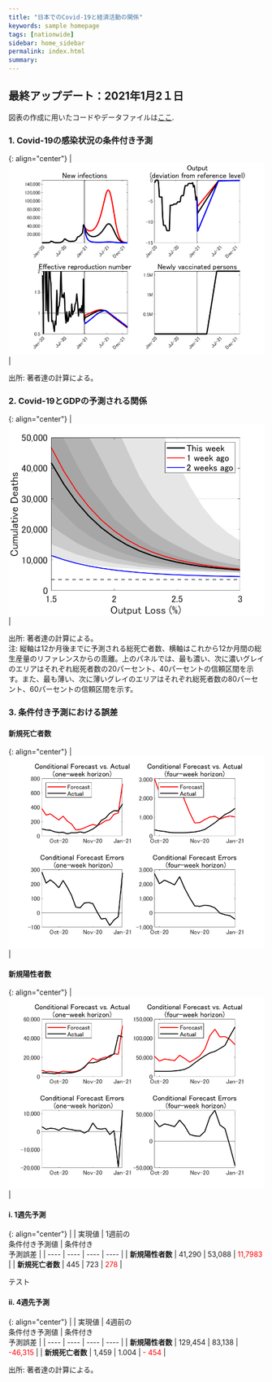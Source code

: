 ```yaml
---
title: "日本でのCovid-19と経済活動の関係"
keywords: sample homepage
tags: [nationwide]
sidebar: home_sidebar
permalink: index.html
summary:
---
```


## 最終アップデート：2021年1月2１日

図表の作成に用いたコードやデータファイルは[ここ](https://github.com/Covid19OutputJapan/Covid19OutputJapan.github.io/tree/main/_archives/).

### 1. Covid-19の感染状況の条件付き予測

{: align="center"}
|![Projection](./images/20210120/VariablesProjection.png)|

出所: 著者達の計算による。

### 2. Covid-19とGDPの予測される関係

{: align="center"}
|![TradeoffUB](./images/20210120/BaselineTradeoffUBp.png)|

出所: 著者達の計算による。<br> 注: 縦軸は12か月後までに予測される総死亡者数、横軸はこれから12か月間の総生産量のリファレンスからの乖離。上のパネルでは、最も濃い、次に濃いグレイのエリアはそれぞれ総死者数の20パーセント、40パーセントの信頼区間を示す。また、最も薄い、次に薄いグレイのエリアはそれぞれ総死者数の80パーセント、60パーセントの信頼区間を示す。

### 3. 条件付き予測における誤差

#### 新規死亡者数

{: align="center"}
|![ForecastErrorsD](./images/20210120/ForecastErrorsD.png)|

#### 新規陽性者数

{: align="center"}
|![ForecastErrorsN](./images/20210120/ForecastErrorsN.png)|

#### i. 1週先予測

{: align="center"}
|    | 実現値 | 1週前の<br>条件付き予測値 | 条件付き<br>予測誤差 |
| ---- | ---- | ---- | ---- |
| **新規陽性者数** |  41,290  |  53,088  | <span style="color: red; ">11,7983</span> |
| **新規死亡者数** |  445  |  723  | <span style="color: red; ">278</span> |

テスト

#### ii. 4週先予測

{: align="center"}
|    | 実現値 | 4週前の<br>条件付き予測値 | 条件付き<br>予測誤差 |
| ---- | ---- | ---- | ---- |
| **新規陽性者数** |  129,454  |  83,138  | <span style="color: red; ">-46,315</span> |
| **新規死亡者数** |   1,459  |    1.004  | <span style="color: red; ">- 454</span> |

出所: 著者達の計算による。
